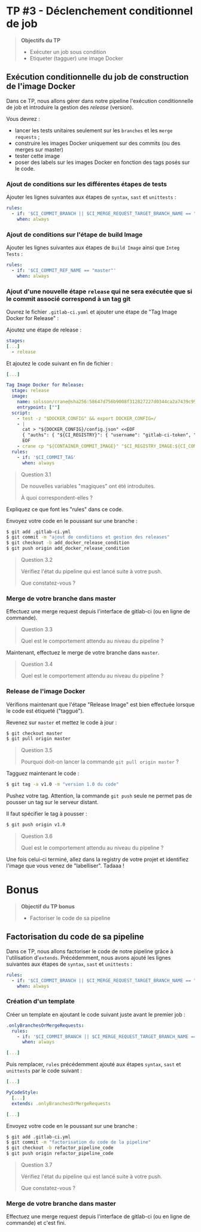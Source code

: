 # TP #3 - Déclenchement conditionnel de job

> **Objectifs du TP**
> * Exécuter un job sous condition
> * Etiqueter (tagguer) une image Docker


## Exécution conditionnelle du job de construction de l'image Docker

Dans ce TP, nous allons gérer dans notre pipeline l'exécution conditionnelle de job et introduire la gestion des *release* (version).

Vous devrez :
- lancer les tests unitaires seulement sur les `branches` et les `merge requests` ;
- construire les images Docker uniquement sur des commits (ou des merges sur master)
- tester cette image
- poser des labels sur les images Docker en fonction des tags posés sur le code.

### Ajout de conditions sur les différentes étapes de tests

Ajouter les lignes suivantes aux étapes de `syntax`, `sast` et `unittests` :

```yaml
rules:
  - if: '$CI_COMMIT_BRANCH || $CI_MERGE_REQUEST_TARGET_BRANCH_NAME == "master"'
    when: always
```


### Ajout de conditions sur l'étape de build Image

Ajouter les lignes suivantes aux étapes de `Build Image` ainsi que `Integ Tests` :

```yaml
rules:
  - if: '$CI_COMMIT_REF_NAME == "master"'
    when: always
```

### Ajout d'une nouvelle étape `release` qui ne sera exécutée que si le commit associé correspond à un **tag** git

Ouvrez le fichier `.gitlab-ci.yaml` et ajouter une étape de "Tag Image Docker for Release" :

Ajoutez une étape de release :

```yaml
stages:
[...]
  - release
```

Et ajoutez le code suivant en fin de fichier :

```yaml
[...]

Tag Image Docker for Release:
  stage: release
  image:
    name: solsson/crane@sha256:58647d756b9008f312827227d0344ca2a7439c99222668c95e93d99dcc94d9ac
    entrypoint: [""]
  script:
    - test -z "$DOCKER_CONFIG" && export DOCKER_CONFIG=/
    - |
      cat > "${DOCKER_CONFIG}/config.json" <<EOF
      { "auths": { "${CI_REGISTRY}": { "username": "gitlab-ci-token", "password": "${CI_JOB_TOKEN}" } } }
      EOF
    - crane cp "${CONTAINER_COMMIT_IMAGE}" "$CI_REGISTRY_IMAGE:${CI_COMMIT_TAG}"
  rules:
    - if: '$CI_COMMIT_TAG'
      when: always
```

> Question 3.1
>
> De nouvelles variables "magiques" ont été introduites.
>
> À quoi correspondent-elles ?

Expliquez ce que font les "rules" dans ce code.

Envoyez votre code en le poussant sur une branche :

```bash
$ git add .gitlab-ci.yml
$ git commit -m "ajout de conditions et gestion des releases"
$ git checkout -b add_docker_release_condition
$ git push origin add_docker_release_condition
```

> Question 3.2
>
> Vérifiez l'état du pipeline qui est lancé suite à votre push.
>
> Que constatez-vous ?

### Merge de votre branche dans master

Effectuez une merge request depuis l'interface de gitlab-ci (ou en ligne de commande).

> Question 3.3
>
> Quel est le comportement attendu au niveau du pipeline ?

Maintenant, effectuez le merge de votre branche dans `master`.

> Question 3.4
>
> Quel est le comportement attendu au niveau du pipeline ?

### Release de l'image Docker

Vérifions maintenant que l'étape "Release Image" est bien effectuée lorsque le code est étiqueté ("taggué").

Revenez sur `master` et mettez le code à jour :

```bash
$ git checkout master
$ git pull origin master
```
> Question 3.5
>
> Pourquoi doit-on lancer la commande `git pull origin master` ?

Tagguez maintenant le code :

```bash
$ git tag -a v1.0 -m "version 1.0 du code"
```
Pushez votre tag. Attention, la commande `git push` seule ne permet pas de pousser un tag sur le serveur distant.

Il faut spécifier le tag à pousser :

```bash
$ git push origin v1.0
```

> Question 3.6
>
> Quel est le comportement attendu au niveau du pipeline ?

Une fois celui-ci terminé, allez dans la registry de votre projet et identifiez l'image que vous venez de "labelliser". Tadaaa !

# Bonus

> **Objectif du TP bonus**
> * Factoriser le code de sa pipeline
>

## Factorisation du code de sa pipeline

Dans ce TP, nous allons factoriser le code de notre pipeline grâce à l'utilisation d'`extends`.
Précédemment, nous avons ajouté les lignes suivantes aux étapes de `syntax`, `sast` et `unittests` :

```yaml
rules:
  - if: '$CI_COMMIT_BRANCH || $CI_MERGE_REQUEST_TARGET_BRANCH_NAME == "master"'
    when: always
```

### Création d'un template

Créer un template en ajoutant le code suivant juste avant le premier job :

```yaml
.onlyBranchesOrMergeRequests:
  rules:
    - if: '$CI_COMMIT_BRANCH || $CI_MERGE_REQUEST_TARGET_BRANCH_NAME == "master"'
      when: always

[...]
```

Puis remplacer, `rules` précédemment ajouté aux étapes `syntax`, `sast` et `unittests` par le code suivant :

```yaml
[...]

PyCodeStyle:
  [...]
  extends: .onlyBranchesOrMergeRequests

[...]
```

Envoyez votre code en le poussant sur une branche :

```bash
$ git add .gitlab-ci.yml
$ git commit -m "factorisation du code de la pipeline"
$ git checkout -b refactor_pipeline_code
$ git push origin refactor_pipeline_code
```

> Question 3.7
>
> Vérifiez l'état du pipeline qui est lancé suite à votre push.
>
> Que constatez-vous ?

### Merge de votre branche dans master

Effectuez une merge request depuis l'interface de gitlab-ci (ou en ligne de commande) et c'est fini. 
